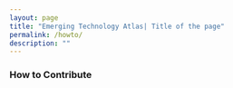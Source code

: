 ```yaml
---
layout: page
title: "Emerging Technology Atlas| Title of the page"
permalink: /howto/
description: ""
---
```


### How to Contribute



